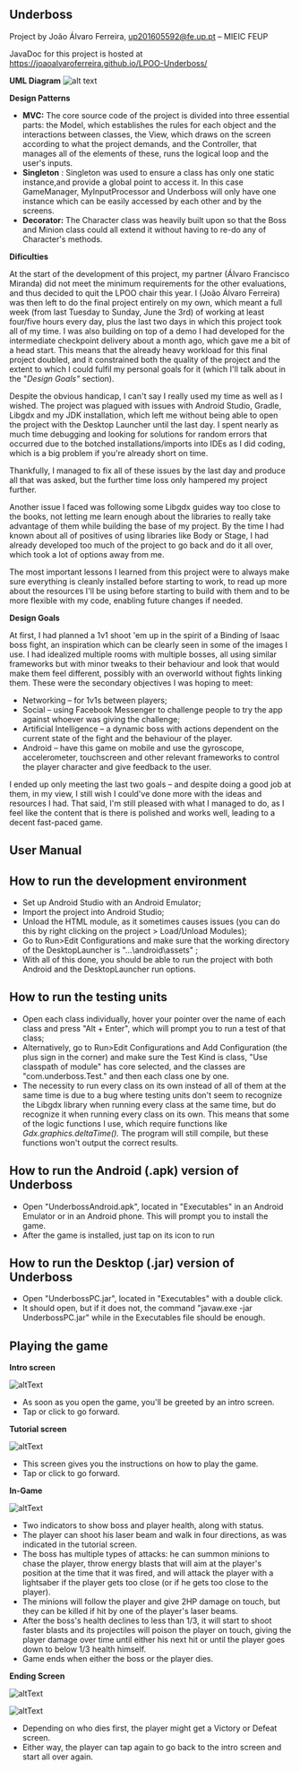 ## Underboss

Project by João Álvaro Ferreira, [up201605592@fe.up.pt](mailto:up201605592@fe.up.pt) – MIEIC FEUP

JavaDoc for this project is hosted at https://joaoalvaroferreira.github.io/LPOO-Underboss/



**UML Diagram**
![alt text](https://github.com/JoaoAlvaroFerreira/LPOO-Underboss/blob/master/UnderbossUML.png?raw=true)


**Design Patterns**

- **MVC:**  The core source code of the project is divided into three essential parts: the Model, which establishes the rules for each object and the interactions between classes, the View, which draws on the screen according to what the project demands, and the Controller, that manages all of the elements of these, runs the logical loop and the user&#39;s inputs.
- **Singleton** : Singleton was used to ensure a class has only one static instance,and provide a global point to access it. In this case GameManager, MyInputProcessor and Underboss will only have one instance which can be easily accessed by each other and by the screens.
- **Decorator:**  The Character class was heavily built upon so that the Boss and Minion class could all extend it without having to re-do any of Character&#39;s methods.

**Dificulties**   

  At the start of the development of this project, my partner (Álvaro Francisco Miranda) did not meet the minimum requirements for the other evaluations, and thus decided to quit the LPOO chair this year. I (João Álvaro Ferreira) was then left to do the final project entirely on my own, which meant a full week (from last Tuesday to Sunday, June the 3rd) of working at least four/five hours every day, plus the last two days in which this project took all of my time. I was also building on top of a demo I had developed for the intermediate checkpoint delivery about a month ago, which gave me a bit of a head start. This means that the already heavy workload for this final project doubled, and it constrained both the quality of the project and the extent to which I could fulfil my personal goals for it (which I&#39;ll talk about in the &quot;_Design Goals&quot;_ section).

Despite the obvious handicap, I can&#39;t say I really used my time as well as I wished. The project was plagued with issues with Android Studio, Gradle, Libgdx and my JDK installation, which left me without being able to open the project with the Desktop Launcher until the last day. I spent nearly as much time debugging and looking for solutions for random errors that occurred due to the botched installations/imports into IDEs as I did coding, which is a big problem if you&#39;re already short on time.

Thankfully, I managed to fix all of these issues by the last day and produce all that was asked, but the further time loss only hampered my project further.

Another issue I faced was following some Libgdx guides way too close to the books, not letting me learn enough about the libraries to really take advantage of them while building the base of my project. By the time I had known about all of positives of using libraries like Body or Stage, I had already developed too much of the project to go back and do it all over, which took a lot of options away from me.

The most important lessons I learned from this project were to always make sure everything is cleanly installed before starting to work, to read up more about the resources I&#39;ll be using before starting to build with them and to be more flexible with my code, enabling future changes if needed.

**Design Goals**

At first, I had planned a 1v1 shoot &#39;em up in the spirit of a Binding of Isaac boss fight, an inspiration which can be clearly seen in some of the images I use. I had idealized multiple rooms with multiple bosses, all using similar frameworks but with minor tweaks to their behaviour and look that would make them feel different, possibly with an overworld without fights linking them. These were the secondary objectives I was hoping to meet:

- Networking – for 1v1s between players;
- Social – using Facebook Messenger to challenge people to try the app against whoever was giving the challenge;
- Artificial Intelligence – a dynamic boss with actions dependent on the current state of the fight and the behaviour of the player.
- Android – have this game on mobile and use the gyroscope, accelerometer, touchscreen and other relevant frameworks to control the player character and give feedback to the user.

I ended up only meeting the last two goals – and despite doing a good job at them, in my view, I still wish I could&#39;ve done more with the ideas and resources I had. That said, I&#39;m still pleased with what I managed to do, as I feel like the content that is there is polished and works well, leading to a decent fast-paced game.





## **User Manual**

## **How to run the development environment**

- Set up Android Studio with an Android Emulator;
- Import the project into Android Studio;
- Unload the HTML module, as it sometimes causes issues (you can do this by right clicking on the project &gt; Load/Unload Modules);
- Go to Run&gt;Edit Configurations and make sure that the working directory of the DesktopLauncher is &quot;…\android\assets&quot; ;
- With all of this done, you should be able to run the project with both Android and the DesktopLauncher run options.

## **How to run the testing units**

- Open each class individually, hover your pointer over the name of each class and press &quot;Alt + Enter&quot;, which will prompt you to run a test of that class;
- Alternatively, go to Run&gt;Edit Configurations and Add Configuration (the plus sign in the corner) and make sure the Test Kind is class, &quot;Use classpath of module&quot; has core selected, and the classes are &quot;com.underboss.Test.&quot; and then each class one by one.
- The necessity to run every class on its own instead of all of them at the same time is due to a bug where testing units don&#39;t seem to recognize the Libgdx library when running every class at the same time, but do recognize it when running every class on its own. This means that some of the logic functions I use, which require functions like _Gdx.graphics.deltaTime()._ The program will still compile, but these functions won&#39;t output the correct results.

## **How to run the Android (.apk) version of Underboss**

- Open &quot;UnderbossAndroid.apk&quot;, located in &quot;Executables&quot;  in an Android Emulator or in an Android phone. This will prompt you to install the game.
- After the game is installed, just tap on its icon to run

## **How to run the Desktop (.jar) version of Underboss**

-  Open &quot;UnderbossPC.jar&quot;, located in &quot;Executables&quot; with a double click.
-  It should open, but if it does not, the command &quot;javaw.exe -jar UnderbossPC.jar&quot; while in the Executables file should be enough.

## **Playing the game**

**Intro screen**

![altText](https://github.com/JoaoAlvaroFerreira/LPOO-Underboss/blob/master/android/assets/initScreen.PNG?raw=true)
- As soon as you open the game, you&#39;ll be greeted by an intro screen.
- Tap or click to go forward.

**Tutorial screen**

![altText](https://github.com/JoaoAlvaroFerreira/LPOO-Underboss/blob/master/android/assets/tutorialScreen.PNG?raw=true)
- This screen gives you the instructions on how to play the game.
- Tap or click to go forward.

**In-Game**

![altText](https://github.com/JoaoAlvaroFerreira/LPOO-Underboss/blob/master/InGamePrint.png?raw=true)
- Two indicators to show boss and player health, along with status.
- The player can shoot his laser beam and walk in four directions, as was indicated in the tutorial screen.
- The boss has multiple types of attacks: he can summon minions to chase the player, throw energy blasts that will aim at the player&#39;s position at the time that it was fired, and will attack the player with a lightsaber if the player gets too close (or if he gets too close to the player).
- The minions will follow the player and give 2HP damage on touch, but they can be killed if hit by one of the player&#39;s laser beams.
- After the boss&#39;s health declines to less than 1/3, it will start to shoot faster blasts and its projectiles will poison the player on touch, giving the player damage over time until either his next hit or until the player goes down to below 1/3 health himself.
- Game ends when either the boss or the player dies.

**Ending Screen**


![altText](https://github.com/JoaoAlvaroFerreira/LPOO-Underboss/blob/master/android/assets/winScreen.PNG?raw=true)

![altText](https://github.com/JoaoAlvaroFerreira/LPOO-Underboss/blob/master/android/assets/loseScreen.PNG?raw=true)
- Depending on who dies first, the player might get a Victory or Defeat screen.
- Either way, the player can tap again to go back to the intro screen and start all over again.
